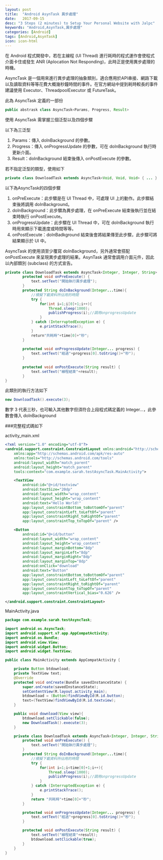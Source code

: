 ```yaml
---
layout: post
title:  "Android AsynTask 異步處理"
date:   2017-09-15
desc: "3 Steps (2 minutes) to Setup Your Personal Website with Jalpc"
keywords: "Android,AsynTask,異步處理"
categories: [Android]
tags: [Android,AsynTask]
icon: icon-html
---
```


在 Android 程式開發中，若在主線程 (UI Thread) 進行耗時的程式運作會使程式介面卡住或發生 ANR (Aplocation Not Responding)，此時正是使用異步處理的時機。

AsyncTask 是一個用來進行異步處理的抽象類別，適合應用於API串接、網路下載以及讀取資料等等花費大概幾秒鐘時間的事件。在官方網站中提到耗時較長的事件建議使用 Executor、ThreadpoolExecutor 或 FutureTask。

此為 AsyncTask 定義的一部份
```java
public abstrask class AsyncTask<Params, Progress, Result>
```
使用 AsyncTask 需掌握三個泛型以及四個步驟

以下為三泛型

1. Params：傳入 doInBackground 的參數。
2. Progress：傳入 onProgressUpdate 的參數，可在 doInBackground 執行時更新介面。
3. Result：doInBackground 結束後傳入 onPostExecute 的參數。

若不指定泛型的類型，使用如下

```java
private class DownloadTask extends AsyncTask<Void, Void, Void> { ... }
```

以下為AsyncTask的四個步驟

1. onPreExecute：此步驟是在 UI Thread 中，可處理 UI 上的動作。此步驟結束後將調用 doInBackground。
2. doInBackground：此步驟為異步處理，在 onPreExecute 結束後執行並在結束時執行 onPostExecute。
3. onProgressUpdate：此步驟在 UI Thread 中，可在 doInBackground 執行時用來顯示下載進度或時間等等。
4. onPostExecute：doInBadkground 結束後會將結果傳至此步驟，此步驟可將結果顯示於 UI 中。


AsyncTask 的使用須至少覆寫 doInBackground，另外通常會搭配 onPostExecute 來呈現異步處理的結果。AsynTask 通常會調用介面元件，因此以內部類別 (subclass) 的方式宣告。

```java
private class DownloadTask extends AsyncTask<Integer, Integer, String> {
        protected void onPreExecute() {
            text.setText("開始執行異步處理");
        }
        protected String doInBackground(Integer...time){
            //模擬下載資料所佔用的時間
            try {
                for(int i=1;i[0]+1;i++){
                    Thread.sleep(1000);
                    publishProgress(i);//調用onprogressUpdate
                }
            } catch (InterruptedException e) {
                e.printStackTrace();
            }
            return"共耗時"+time[0]+"秒";
        }
        
        protected void onProgressUpdate(Integer... progress) {
            text.setText("經過"+progress[0].toString()+"秒");
        }
        
        protected void onPostExecute(String result) {
            text.setText("線程結束"+result);
        }
}
```

此類別的執行方法如下
```java
new DownloadTask().execute(3);
```
數字 3 代表三秒，也可輸入其他數字但須符合上段程式碼定義的 Integer...，此參數會傳入 doInBackground

###完整程式碼如下

activity_main.xml

```xml
<?xml version="1.0" encoding="utf-8"?>
<android.support.constraint.ConstraintLayout xmlns:android="http://schemas.android.com/apk/res/android"
    xmlns:app="http://schemas.android.com/apk/res-auto"
    xmlns:tools="http://schemas.android.com/tools"
    android:layout_width="match_parent"
    android:layout_height="match_parent"
    tools:context="com.example.sarah.testAsyncTask.MainActivity">

    <TextView
        android:id="@+id/textview"
        android:textSize="20dp"
        android:layout_width="wrap_content"
        android:layout_height="wrap_content"
        android:text="Hello World!"
        app:layout_constraintBottom_toBottomOf="parent"
        app:layout_constraintLeft_toLeftOf="parent"
        app:layout_constraintRight_toRightOf="parent"
        app:layout_constraintTop_toTopOf="parent" />

    <Button
        android:id="@+id/button"
        android:layout_width="wrap_content"
        android:layout_height="wrap_content"
        android:layout_marginBottom="8dp"
        android:layout_marginLeft="8dp"
        android:layout_marginRight="8dp"
        android:layout_marginTop="8dp"
        android:onClick="download"
        android:text="Button"
        app:layout_constraintBottom_toBottomOf="parent"
        app:layout_constraintLeft_toLeftOf="parent"
        app:layout_constraintRight_toRightOf="parent"
        app:layout_constraintTop_toTopOf="parent"
        app:layout_constraintVertical_bias="0.626" />

</android.support.constraint.ConstraintLayout>
```

MainActivity.java

```java
package com.example.sarah.testAsyncTask;

import android.os.AsyncTask;
import android.support.v7.app.AppCompatActivity;
import android.os.Bundle;
import android.view.View;
import android.widget.Button;
import android.widget.TextView;

public class MainActivity extends AppCompatActivity {

    private Button btdownload;
    private TextView text;
    @Override
    protected void onCreate(Bundle savedInstanceState) {
        super.onCreate(savedInstanceState);
        setContentView(R.layout.activity_main);
        btdownload = (Button)findViewById(R.id.button);
        text=(TextView)findViewById(R.id.textview);
    }

    public void download(View view){
        btdownload.setClickable(false);
        new DownloadTask().execute(3);
    }

    private class DownloadTask extends AsyncTask<Integer, Integer, String> {
        protected void onPreExecute() {
            text.setText("開始執行異步處理");
        }
        protected String doInBackground(Integer...time){
            //模擬下載資料所佔用的時間
            try {
                for(int i=1;i<time[0]+1;i++){
                    Thread.sleep(1000);
                    publishProgress(i);//調用onprogressUpdate
                }
            } catch (InterruptedException e) {
                e.printStackTrace();
            }
            return "共耗時"+time[0]+"秒";
        }

        protected void onProgressUpdate(Integer... progress) {
            text.setText("經過"+progress[0].toString()+"秒");
        }

        protected void onPostExecute(String result) {
            text.setText("線程結束"+result);
            btdownload.setClickable(true);
        }
    }
}
```